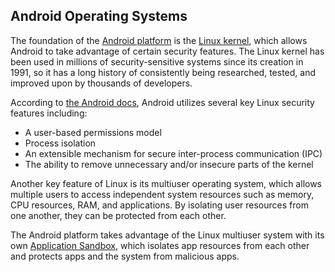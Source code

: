 ## Android Operating Systems



The foundation of the [Android platform](https://getstream.io/chat/sdk/android/) is the [Linux kernel](https://www.redhat.com/en/topics/linux/what-is-the-linux-kernel), which allows Android to take advantage of certain security features. The Linux kernel has been used in millions of security-sensitive systems since its creation in 1991, so it has a long history of consistently being researched, tested, and improved upon by thousands of developers.

According to [the Android docs](https://source.android.com/security/overview/kernel-security.html), Android utilizes several key Linux security features including:

-   A user-based permissions model
-   Process isolation
-   An extensible mechanism for secure inter-process communication (IPC)
-   The ability to remove unnecessary and/or insecure parts of the kernel

Another key feature of Linux is its multiuser operating system, which allows multiple users to access independent system resources such as memory, CPU resources, RAM, and applications. By isolating user resources from one another, they can be protected from each other.

The Android platform takes advantage of the Linux multiuser system with its own [Application Sandbox](https://source.android.com/security/overview/kernel-security.html#the-application-sandbox), which isolates app resources from each other and protects apps and the system from malicious apps.